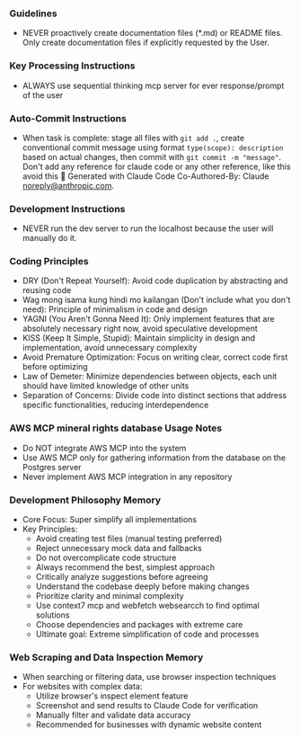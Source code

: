 ### Guidelines
- NEVER proactively create documentation files (*.md) or README files. Only create documentation files if explicitly requested by the User.

### Key Processing Instructions
- ALWAYS use sequential thinking mcp server for ever response/prompt of the user

### Auto-Commit Instructions
- When task is complete: stage all files with `git add .`, create conventional commit message using format `type(scope): description` based on actual changes, then commit with `git commit -m "message"`. Don't add any reference for claude code or any other reference, like this avoid this 🤖 Generated with Claude Code Co-Authored-By: Claude noreply@anthropic.com.

### Development Instructions
- NEVER run the dev server to run the localhost because the user will manually do it.

### Coding Principles
- DRY (Don't Repeat Yourself): Avoid code duplication by abstracting and reusing code
- Wag mong isama kung hindi mo kailangan (Don't include what you don't need): Principle of minimalism in code and design
- YAGNI (You Aren't Gonna Need It): Only implement features that are absolutely necessary right now, avoid speculative development
- KISS (Keep It Simple, Stupid): Maintain simplicity in design and implementation, avoid unnecessary complexity
- Avoid Premature Optimization: Focus on writing clear, correct code first before optimizing
- Law of Demeter: Minimize dependencies between objects, each unit should have limited knowledge of other units
- Separation of Concerns: Divide code into distinct sections that address specific functionalities, reducing interdependence

### AWS MCP mineral rights database Usage Notes
- Do NOT integrate AWS MCP into the system
- Use AWS MCP only for gathering information from the database on the Postgres server
- Never implement AWS MCP integration in any repository

### Development Philosophy Memory
- Core Focus: Super simplify all implementations
- Key Principles:
  * Avoid creating test files (manual testing preferred)
  * Reject unnecessary mock data and fallbacks
  * Do not overcomplicate code structure
  * Always recommend the best, simplest approach
  * Critically analyze suggestions before agreeing
  * Understand the codebase deeply before making changes
  * Prioritize clarity and minimal complexity
  * Use context7 mcp and webfetch websearcch to find optimal solutions
  * Choose dependencies and packages with extreme care
  * Ultimate goal: Extreme simplification of code and processes

### Web Scraping and Data Inspection Memory
- When searching or filtering data, use browser inspection techniques
- For websites with complex data:
  * Utilize browser's inspect element feature
  * Screenshot and send results to Claude Code for verification
  * Manually filter and validate data accuracy
  * Recommended for businesses with dynamic website content
